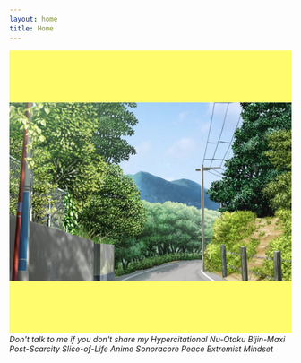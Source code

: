 ```yaml
---
layout: home
title: Home
---
```


![Beautiful Landscape from Clannad with two big yellow bars above and bellow, reminiscing of some images from Buum - hotel breakfast extr@Foolish Bladee x Tatsuro Yamashita Music Video](/images/sonoracore.png)
*Don't talk to me if you don't share my Hypercitational Nu-Otaku Bijin-Maxi Post-Scarcity Slice-of-Life Anime Sonoracore Peace Extremist Mindset*
